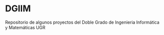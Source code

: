 # DGIIM
Repositorio de algunos proyectos del Doble Grado de Ingenieria Informática y Matemáticas UGR
